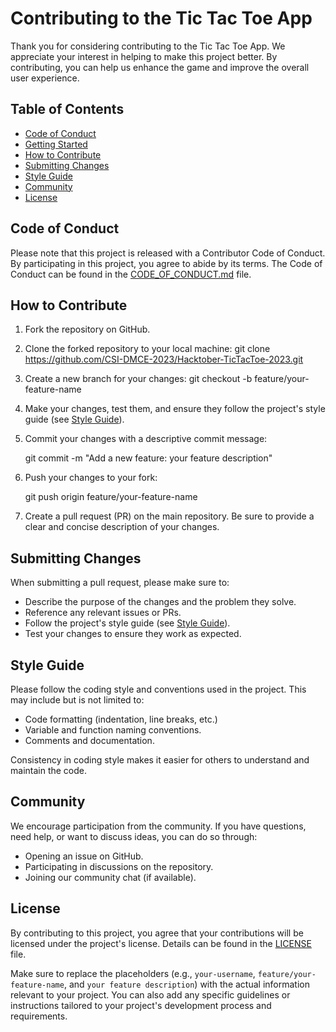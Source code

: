 # Contributing to the Tic Tac Toe App

Thank you for considering contributing to the Tic Tac Toe App. We appreciate your interest in helping to make this project better. By contributing, you can help us enhance the game and improve the overall user experience.

## Table of Contents

- [Code of Conduct](#code-of-conduct)
- [Getting Started](#getting-started)
- [How to Contribute](#how-to-contribute)
- [Submitting Changes](#submitting-changes)
- [Style Guide](#style-guide)
- [Community](#community)
- [License](#license)

## Code of Conduct

Please note that this project is released with a Contributor Code of Conduct. By participating in this project, you agree to abide by its terms. The Code of Conduct can be found in the [CODE_OF_CONDUCT.md](CODE_OF_CONDUCT.md) file.

## How to Contribute

1. Fork the repository on GitHub.
2. Clone the forked repository to your local machine:
   git clone https://github.com/CSI-DMCE-2023/Hacktober-TicTacToe-2023.git

3. Create a new branch for your changes:
   git checkout -b feature/your-feature-name

4. Make your changes, test them, and ensure they follow the project's style guide (see [Style Guide](#style-guide)).
5. Commit your changes with a descriptive commit message:

   git commit -m "Add a new feature: your feature description"

6. Push your changes to your fork:

   git push origin feature/your-feature-name

7. Create a pull request (PR) on the main repository. Be sure to provide a clear and concise description of your changes.

## Submitting Changes

When submitting a pull request, please make sure to:

- Describe the purpose of the changes and the problem they solve.
- Reference any relevant issues or PRs.
- Follow the project's style guide (see [Style Guide](#style-guide)).
- Test your changes to ensure they work as expected.

## Style Guide

Please follow the coding style and conventions used in the project. This may include but is not limited to:

- Code formatting (indentation, line breaks, etc.)
- Variable and function naming conventions.
- Comments and documentation.

Consistency in coding style makes it easier for others to understand and maintain the code.

## Community

We encourage participation from the community. If you have questions, need help, or want to discuss ideas, you can do so through:

- Opening an issue on GitHub.
- Participating in discussions on the repository.
- Joining our community chat (if available).

## License

By contributing to this project, you agree that your contributions will be licensed under the project's license. Details can be found in the [LICENSE](LICENSE) file.

Make sure to replace the placeholders (e.g., `your-username`, `feature/your-feature-name`, and `your feature description`) with the actual information relevant to your project. You can also add any specific guidelines or instructions tailored to your project's development process and requirements.
